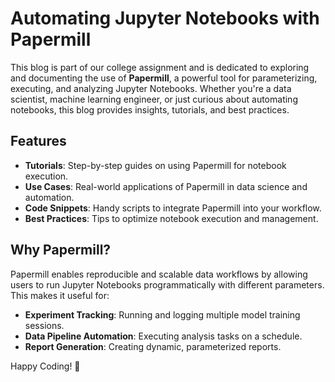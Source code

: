 # Automating Jupyter Notebooks with Papermill

This blog is part of our college assignment and is dedicated to exploring and documenting the use of **Papermill**, a powerful tool for parameterizing, executing, and analyzing Jupyter Notebooks. Whether you're a data scientist, machine learning engineer, or just curious about automating notebooks, this blog provides insights, tutorials, and best practices.

## Features
- **Tutorials**: Step-by-step guides on using Papermill for notebook execution.
- **Use Cases**: Real-world applications of Papermill in data science and automation.
- **Code Snippets**: Handy scripts to integrate Papermill into your workflow.
- **Best Practices**: Tips to optimize notebook execution and management.

## Why Papermill?
Papermill enables reproducible and scalable data workflows by allowing users to run Jupyter Notebooks programmatically with different parameters. This makes it useful for:
- **Experiment Tracking**: Running and logging multiple model training sessions.
- **Data Pipeline Automation**: Executing analysis tasks on a schedule.
- **Report Generation**: Creating dynamic, parameterized reports.

Happy Coding! 🚀

